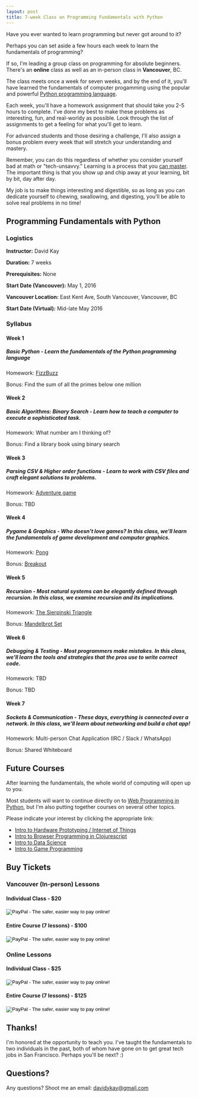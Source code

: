```yaml
---
layout: post
title: 7-week Class on Programming Fundamentals with Python
---
```


Have you ever wanted to learn programming but never got around to it?

Perhaps you can set aside a few hours each week to learn the fundamentals of programming?

If so, I'm leading a group class on programming for absolute beginners. There's an **online** class as well as an in-person class in **Vancouver**, BC.

The class meets once a week for seven weeks, and by the end of it, you'll have learned the fundamentals of computer progamming using the popular and powerful [Python programming language](https://en.wikipedia.org/wiki/Python_(programming_language)).

Each week, you'll have a homework assignment that should take you 2-5 hours to complete. I've done my best to make these problems as interesting, fun, and real-worldy as possible. Look through the list of assignments to get a feeling for what you'll get to learn.

For advanced students and those desiring a challenge, I'll also assign a bonus problem every week that will stretch your understanding and mastery. 

Remember, you can do this regardless of whether you consider yourself bad at math or "tech-unsavvy."
Learning is a process that you [can master](http://www.amazon.com/dp/039916524X/ref=r_soa_w_d).
The important thing is that you show up and chip away at your learning, bit by bit, day after day.

My job is to make things interesting and digestible, so as long as you can dedicate yourself to chewing, swallowing, and digesting, you'll be able to solve real problems in no time!

## Programming Fundamentals with Python

### Logistics

**Instructor:** David Kay

**Duration:** 7 weeks

**Prerequisites:** None

**Start Date (Vancouver):** May 1, 2016

**Vancouver Location:** East Kent Ave, South Vancouver, Vancouver, BC

**Start Date (Virtual):** Mid-late May 2016

### Syllabus

#### Week 1

##### Basic Python - Learn the fundamentals of the Python programming language

Homework: [FizzBuzz](https://en.wikipedia.org/wiki/Fizz_buzz)

Bonus: Find the sum of all the primes below one million

#### Week 2

##### Basic Algorithms: Binary Search - Learn how to teach a computer to execute a sophisticated task.

Homework: What number am I thinking of?

Bonus: Find a library book using binary search

#### Week 3

##### Parsing CSV & Higher order functions - Learn to work with CSV files and craft elegant solutions to problems.

Homework: [Adventure game](https://en.wikipedia.org/wiki/Interactive_fiction)

Bonus: TBD

#### Week 4

##### Pygame & Graphics - Who doesn't love games? In this class, we'll learn the fundamentals of game development and computer graphics.

Homework: [Pong](https://en.wikipedia.org/wiki/Pong)

Bonus: [Breakout](https://en.wikipedia.org/wiki/Breakout_(video_game))

#### Week 5 

##### Recursion - Most natural systems can be elegantly defined through recursion. In this class, we examine recursion and its implications.

Homework: [The Sierpinski Triangle](https://en.wikipedia.org/wiki/Sierpinski_triangle)

Bonus: [Mandelbrot Set](https://en.wikipedia.org/wiki/Mandlebrot_set)

#### Week 6

##### Debugging & Testing - Most programmers make mistakes. In this class, we'll learn the tools and strategies that the pros use to write correct code.

Homework: TBD

Bonus: TBD

#### Week 7

##### Sockets & Communication - These days, everything is connected over a network. In this class, we'll learn about networking and build a chat app!

Homework: Multi-person Chat Application (IRC / Slack / WhatsApp)

Bonus: Shared Whiteboard

## Future Courses

After learning the fundamentals, the whole world of computing will open up to you.

Most students will want to continue directly on to [Web Programming in Python](/Intro-to-Web-Programming-With-Python), but I'm also putting together courses on several other topics. 

Please indicate your interest by clicking the appropriate link:

* [Intro to Hardware Prototyping / Internet of Things](/Internet-of-Things-With-Python)
* [Intro to Browser Programming in Clojurescript](/Intro-to-Browser-Programming-With-Clojurescript)
* [Intro to Data Science](/Intro-to-Data-Science-with-Python)
* [Intro to Game Programming](/Intro-to-Game-Programming)

## Buy Tickets

### Vancouver (In-person) Lessons
        
#### Individual Class - $20

<form action="https://www.paypal.com/cgi-bin/webscr" method="post" target="_top">
    <input type="hidden" name="cmd" value="_s-xclick">
    <input type="hidden" name="hosted_button_id" value="8YGJRU5HCXUH4">
    <input type="image" src="https://www.paypalobjects.com/en_US/i/btn/btn_buynowCC_LG.gif" border="0" name="submit" alt="PayPal - The safer, easier way to pay online!">
    <img alt="" border="0" src="https://www.paypalobjects.com/en_US/i/scr/pixel.gif" width="1" height="1">
</form>
            
#### Entire Course (7 lessons) - $100 

<form action="https://www.paypal.com/cgi-bin/webscr" method="post" target="_top">
<input type="hidden" name="cmd" value="_s-xclick">
<input type="hidden" name="hosted_button_id" value="ZEEDS48HPZU9L">
<input type="image" src="https://www.paypalobjects.com/en_US/i/btn/btn_buynowCC_LG.gif" border="0" name="submit" alt="PayPal - The safer, easier way to pay online!">
<img alt="" border="0" src="https://www.paypalobjects.com/en_US/i/scr/pixel.gif" width="1" height="1">
</form>

### Online Lessons

#### Individual Class - $25

<form action="https://www.paypal.com/cgi-bin/webscr" method="post" target="_top">
    <input type="hidden" name="cmd" value="_s-xclick">
    <input type="hidden" name="hosted_button_id" value="G78FSDUC7L4UU">
    <input type="image" src="https://www.paypalobjects.com/en_US/i/btn/btn_buynowCC_LG.gif" border="0" name="submit" alt="PayPal - The safer, easier way to pay online!">
    <img alt="" border="0" src="https://www.paypalobjects.com/en_US/i/scr/pixel.gif" width="1" height="1">
</form>

#### Entire Course (7 lessons) - $125 

<form action="https://www.paypal.com/cgi-bin/webscr" method="post" target="_top">
    <input type="hidden" name="cmd" value="_s-xclick">
    <input type="hidden" name="hosted_button_id" value="C2HSDYL9EB576">
    <input type="image" src="https://www.paypalobjects.com/en_US/i/btn/btn_buynowCC_LG.gif" border="0" name="submit" alt="PayPal - The safer, easier way to pay online!">
    <img alt="" border="0" src="https://www.paypalobjects.com/en_US/i/scr/pixel.gif" width="1" height="1">
</form>

## Thanks!

I'm honored at the opportunity to teach you. I've taught the fundamentals to two individuals in the past, both of whom have gone on to get great tech jobs in San Francisco. Perhaps you'll be next? :)

## Questions?

Any questions? Shoot me an email: [davidykay@gmail.com](mailto:davidykay@gmail.com)
